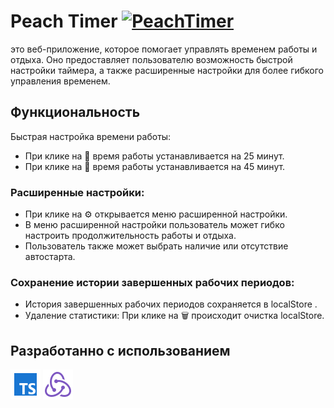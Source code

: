 # Peach Timer [![PeachTimer](public/favicon.ico)](http://lidiiaarr.github.io/timer-ts)
 это веб-приложение, которое помогает управлять временем работы и отдыха. Оно предоставляет пользователю возможность быстрой настройки таймера, а также расширенные настройки для более гибкого управления временем.

## Функциональность
Быстрая настройка времени работы:
- При клике на 🍑 время работы устанавливается на 25 минут.
- При клике на 🍆 время работы устанавливается на 45 минут.

### Расширенные настройки:
- При клике на ⚙️ открывается меню расширенной настройки.
- В меню расширенной настройки пользователь может гибко настроить продолжительность работы и отдыха.
- Пользователь также может выбрать наличие или отсутствие автостарта.

### Сохранение истории завершенных рабочих периодов:
- История завершенных рабочих периодов сохраняется в localStore .
- Удаление статистики:
При клике на 🗑️ происходит очистка localStore.

## Разработанно с использованием
![TypeScript](src/icons/icons8-typescript-48.png)   ![Redux](src/icons/icons8-redux-48.png)